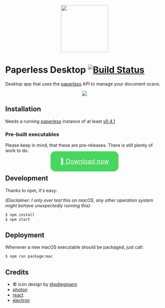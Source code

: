 <p align="center">
	<img src="https://i.imgur.com/F5GNK4X.png" width="150" />
</p>

# Paperless Desktop [![Build Status](https://travis-ci.org/thomasbrueggemann/paperless-desktop.svg?branch=master)](https://travis-ci.org/thomasbrueggemann/paperless-desktop)

Desktop app that uses the [paperless](https://github.com/danielquinn/paperless) API to manage your document scans.

<p align="center">
	<img src="http://i.imgur.com/FrgAptE.png" />
</p>

## Installation

Needs a running [paperless](https://github.com/danielquinn/paperless) instance of at least [v0.4.1](https://github.com/danielquinn/paperless/releases/tag/0.4.1)

### Pre-built executables

Please keep in mind, that these are pre-releases. There is still plenty of work to do.

<center>
	<p>
		<a href="https://github.com/thomasbrueggemann/paperless-desktop/releases" style="background-color:#48D560; color:white; border: 0px; padding:20px 30px; font-size: 1.4em; border-radius:15px">
			 Download now
		</a>
	</p>
</center>

## Development

Thanks to npm, it's easy:

_(Disclaimer: I only ever test this on macOS, any other operation system might behave unexpectedly running this)_

```bash
$ npm install
$ npm start
```

## Deployment

Whenever a new macOS executable should be packaged, just call:

```bash
$ npm run package:mac
```

## Credits

-   &copy; icon design by [@pdiegmann](https://github.com/pdiegmann)
-   [photon](https://github.com/connors/photon)
-   [react](https://facebook.github.io/react/)
-   [electron](http://electron.atom.io/)

